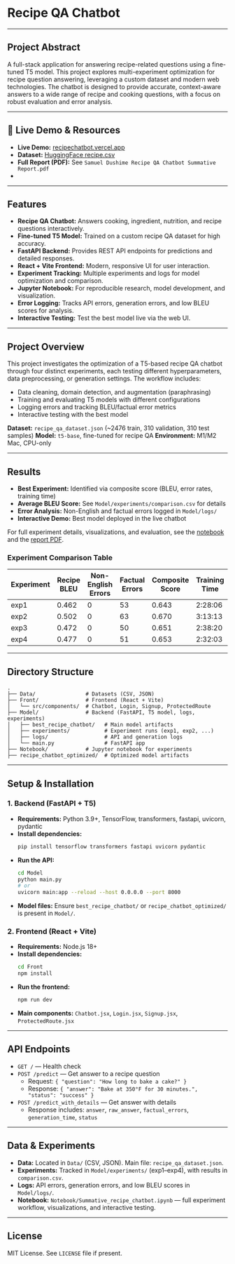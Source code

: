 # Recipe QA Chatbot

---

## Project Abstract
A full-stack application for answering recipe-related questions using a fine-tuned T5 model. This project explores multi-experiment optimization for recipe question answering, leveraging a custom dataset and modern web technologies. The chatbot is designed to provide accurate, context-aware answers to a wide range of recipe and cooking questions, with a focus on robust evaluation and error analysis.

---

## 🔗 Live Demo & Resources
- **Live Demo:** [recipechatbot.vercel.app](https://recipechatbot.vercel.app/)
- **Dataset:** [HuggingFace recipe.csv](https://huggingface.co/datasets/arya123321/recipes/blob/main/recipe.csv)
- **Full Report (PDF):** See `Samuel Dushime Recipe QA Chatbot Summative Report.pdf`
- 

---

## Features
- **Recipe QA Chatbot:** Answers cooking, ingredient, nutrition, and recipe questions interactively.
- **Fine-tuned T5 Model:** Trained on a custom recipe QA dataset for high accuracy.
- **FastAPI Backend:** Provides REST API endpoints for predictions and detailed responses.
- **React + Vite Frontend:** Modern, responsive UI for user interaction.
- **Experiment Tracking:** Multiple experiments and logs for model optimization and comparison.
- **Jupyter Notebook:** For reproducible research, model development, and visualization.
- **Error Logging:** Tracks API errors, generation errors, and low BLEU scores for analysis.
- **Interactive Testing:** Test the best model live via the web UI.

---

## Project Overview
This project investigates the optimization of a T5-based recipe QA chatbot through four distinct experiments, each testing different hyperparameters, data preprocessing, or generation settings. The workflow includes:
- Data cleaning, domain detection, and augmentation (paraphrasing)
- Training and evaluating T5 models with different configurations
- Logging errors and tracking BLEU/factual error metrics
- Interactive testing with the best model

**Dataset:** `recipe_qa_dataset.json` (~2476 train, 310 validation, 310 test samples)
**Model:** `t5-base`, fine-tuned for recipe QA
**Environment:** M1/M2 Mac, CPU-only

---

## Results
- **Best Experiment:** Identified via composite score (BLEU, error rates, training time)
- **Average BLEU Score:** See `Model/experiments/comparison.csv` for details
- **Error Analysis:** Non-English and factual errors logged in `Model/logs/`
- **Interactive Demo:** Best model deployed in the live chatbot

For full experiment details, visualizations, and evaluation, see the [notebook](Notebook/Summative_recipe_chatbot.ipynb) and the [report PDF](Samuel%20Dushime%20Recipe%20QA%20Chatbot%20Summative%20Report.pdf).

### Experiment Comparison Table

| Experiment | Recipe BLEU | Non-English Errors | Factual Errors | Composite Score | Training Time |
|------------|-------------|-------------------|---------------|----------------|--------------|
| exp1       | 0.462       | 0                 | 53            | 0.643          | 2:28:06      |
| exp2       | 0.502       | 0                 | 63            | 0.670          | 3:13:13      |
| exp3       | 0.472       | 0                 | 50            | 0.651          | 2:38:20      |
| exp4       | 0.477       | 0                 | 51            | 0.653          | 2:32:03      |

---

## Directory Structure
```
.
├── Data/                # Datasets (CSV, JSON)
├── Front/               # Frontend (React + Vite)
│   └── src/components/  # Chatbot, Login, Signup, ProtectedRoute
├── Model/               # Backend (FastAPI, T5 model, logs, experiments)
│   ├── best_recipe_chatbot/   # Main model artifacts
│   ├── experiments/           # Experiment runs (exp1, exp2, ...)
│   ├── logs/                  # API and generation logs
│   └── main.py                # FastAPI app
├── Notebook/            # Jupyter notebook for experiments
├── recipe_chatbot_optimized/  # Optimized model artifacts
```

---

## Setup & Installation

### 1. Backend (FastAPI + T5)
- **Requirements:** Python 3.9+, TensorFlow, transformers, fastapi, uvicorn, pydantic
- **Install dependencies:**
  ```bash
  pip install tensorflow transformers fastapi uvicorn pydantic
  ```
- **Run the API:**
  ```bash
  cd Model
  python main.py
  # or
  uvicorn main:app --reload --host 0.0.0.0 --port 8000
  ```
- **Model files:** Ensure `best_recipe_chatbot/` or `recipe_chatbot_optimized/` is present in `Model/`.

### 2. Frontend (React + Vite)
- **Requirements:** Node.js 18+
- **Install dependencies:**
  ```bash
  cd Front
  npm install
  ```
- **Run the frontend:**
  ```bash
  npm run dev
  ```
- **Main components:** `Chatbot.jsx`, `Login.jsx`, `Signup.jsx`, `ProtectedRoute.jsx`

---

## API Endpoints
- `GET /` — Health check
- `POST /predict` — Get answer to a recipe question
  - Request: `{ "question": "How long to bake a cake?" }`
  - Response: `{ "answer": "Bake at 350°F for 30 minutes.", "status": "success" }`
- `POST /predict_with_details` — Get answer with details
  - Response includes: `answer`, `raw_answer`, `factual_errors`, `generation_time`, `status`

---

## Data & Experiments
- **Data:** Located in `Data/` (CSV, JSON). Main file: `recipe_qa_dataset.json`.
- **Experiments:** Tracked in `Model/experiments/` (exp1–exp4), with results in `comparison.csv`.
- **Logs:** API errors, generation errors, and low BLEU scores in `Model/logs/`.
- **Notebook:** `Notebook/Summative_recipe_chatbot.ipynb` — full experiment workflow, visualizations, and interactive testing.

---

## License
MIT License. See `LICENSE` file if present.
